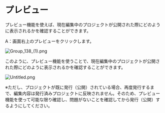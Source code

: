 # プレビュー

プレビュー機能を使えば、現在編集中のプロジェクトが公開された際にどのように表示されるかを確認することができます。

A：画面右上のプレビューをクリックします。

![Group_138_(1).png](%E3%83%95%E3%82%9A%E3%83%AC%E3%83%92%E3%82%99%E3%83%A5%E3%83%BC%203727ae74211049748ea5cac589733a82/Group_138_(1).png)

このように、プレビュー機能を使うことで、現在編集中のプロジェクトが公開された際にどのように表示されるかを確認することができます。

![Untitled.png](%E3%83%95%E3%82%9A%E3%83%AC%E3%83%92%E3%82%99%E3%83%A5%E3%83%BC%203727ae74211049748ea5cac589733a82/Untitled.png)

※ただし、プロジェクトが既に発行（公開）されている場合、再度発行するまで、編集内容は発行済みプロジェクトに反映されません。そのため、プレビュー機能を使って可能な限り確認し、問題がないことを確認してから発行（公開）するようにしてください。
